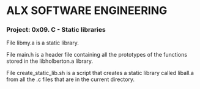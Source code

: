 # ALX SOFTWARE ENGINEERING
### Project: 0x09. C - Static libraries

File libmy.a is a static library.

File main.h is a header file containing all the prototypes of the functions stored in the libholberton.a library.

File create_static_lib.sh is a script that creates a static library called liball.a from all the .c files that are in the current directory.